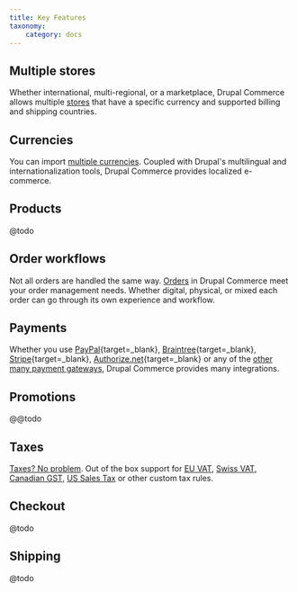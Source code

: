 ```yaml
---
title: Key Features
taxonomy:
    category: docs
---
```


## Multiple stores

Whether international, multi-regional, or a marketplace, Drupal Commerce allows multiple [stores](./setting-up-store.md) that have a specific currency and supported billing and shipping countries.

## Currencies

You can import [multiple currencies](./currencies.md). Coupled with Drupal's multilingual and internationalization tools, Drupal Commerce provides localized e-commerce.

## Products

@todo
## Order workflows

Not all orders are handled the same way. [Orders](./orders.md) in Drupal Commerce meet your order management needs. Whether digital, physical, or mixed each order can go through its own experience and workflow.

## Payments

Whether you use [PayPal](https://www.paypal.com){target=_blank}, [Braintree](https://www.braintreepayments.com/){target=_blank}, [Stripe](https://stripe.com/){target=_blank}, [Authorize.net](https://www.authorize.net/){target=_blank} or any of the [other many payment gateways](../../02.developer-guide/05.payments/01.gateways-providers), Drupal Commerce provides many integrations.

## Promotions

@@todo
## Taxes

[Taxes? No problem](../07.taxes). Out of the box support for [EU VAT](../07.taxes/01.eu-vat), [Swiss VAT](../07.taxes/02.swiss-vat), [Canadian GST](../07.taxes/03.ca-gst), [US Sales Tax](../07.taxes/04.us-sales-tax) or other custom tax rules.

## Checkout 

@todo

## Shipping

@todo